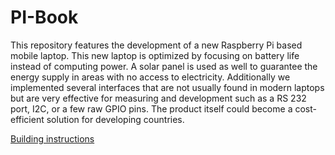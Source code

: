 # PI-Book
This repository features the development of a new Raspberry Pi based mobile laptop. This new laptop is optimized by focusing on battery life instead of computing power. A solar panel is used as well to guarantee the energy supply in areas with no access to electricity. Additionally we implemented several interfaces that are not usually found in modern laptops but are very effective for measuring and development such as a RS 232 port, I2C, or a few raw GPIO pins. The product itself could become a cost-efficient solution for developing countries.

[Building instructions](BUILDING_INSTRUCTIONS.md)
